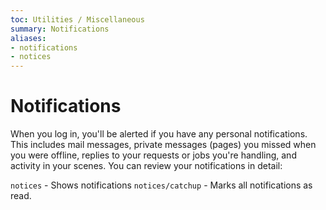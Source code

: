 ```yaml
---
toc: Utilities / Miscellaneous
summary: Notifications
aliases:
- notifications
- notices
---
```


# Notifications

When you log in, you'll be alerted if you have any personal notifications. This includes mail messages, private messages (pages) you missed when you were offline, replies to your requests or jobs you're handling, and activity in your scenes. You can review your notifications in detail:

`notices` - Shows notifications
`notices/catchup` - Marks all notifications as read.
